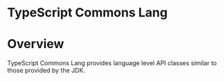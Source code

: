 TypeScript Commons Lang
=======================

# Overview
TypeScript Commons Lang provides language level API classes similar to those provided by the JDK.